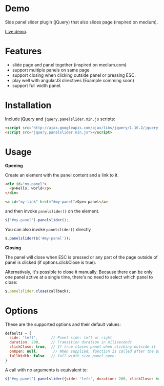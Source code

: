 # Demo

Side panel slider plugin (jQuery) that also slides page (inspired on medium).

[Live demo](http://eduardomb.github.io/jquery-panelslider).

# Features

* slide page and panel together (inspired on medium.com)
* support multiple panels on same page
* support closing when clicking outside panel or pressing ESC.
* play well with angularJS directives (Example comming soon)
* support full width panel.


# Installation

Include [jQuery](http://ajax.googleapis.com/ajax/libs/jquery/1.10.2/jquery.min.js) and `jquery.panelslider.min.js` scripts:
```html
<script src="http://ajax.googleapis.com/ajax/libs/jquery/1.10.2/jquery.min.js"></script>
<script src="jquery.panelslider.min.js"></script>
```


# Usage

**Opening**

Create an element with the panel content and a link to it.
```html
<div id="my-panel">
  <p>Hello, world</p>
</div>

<a id="my-link" href="#my-panel">Open panel</a>
```

and then invoke `panelslider()` on the element.
```javascript
$('#my-panel').panelslider();
```

You can also invoke `panelslider()` directly
```javascript
$.panelslider($('#my-panel'));
```

**Closing**

The panel will close when ESC is pressed or any part of the page outside of panel is clicked (if options.clickClose is true).

Alternativaly, it's possible to close it manually. Because there can be only one panel active at a single time, there's no need to select which panel to close:
```javascript
$.panelslider.close(callback);
```


# Options

These are the supported options and their default values:
```javascript
defaults = {
  side: 'left',      // Panel side: left or right
  duration: 200,     // Transition duration in miliseconds
  clickClose: true,  // If true closes panel when clicking outside it
  onOpen: null,       // When supplied, function is called after the panel opens
  fullWidth: false   // full width size panel open
}
```

A call with no arguments is equivalent to:
```javascript
$('#my-panel').panelslider({side: 'left', duration: 200, clickClose: true, fullWidth: true , onOpen: null });
```

